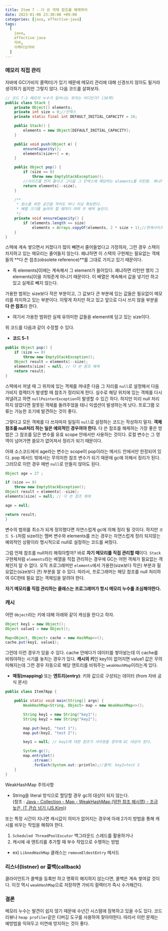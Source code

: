 ```yaml
---
title: Item 7 - 다 쓴 객체 참조를 해제하라
date: 2023-01-06 23:30:00 +09:00
categories: [java, effective-java]
tags:
  [
    java, 
    effective-java
    자바, 
    이펙티브자바
  ]
---
```


### 메모리 직접 관리
자바에 GC(가비지 콜렉터)가 있기 때문에 메모리 관리에 대해 신경쓰지 않아도 될거라 생각하기 쉽지만 그렇지 않다. 다음 코드를 살펴보자.
```java
// 코드 7-1 메모리 누수가 일어나는 위치는 어디인가? (36쪽)
public class Stack {
    private Object[] elements;
    private int size = 0;//인덱스
    private static final int DEFAULT_INITIAL_CAPACITY = 16;

    public Stack() {
        elements = new Object[DEFAULT_INITIAL_CAPACITY];
    }

    public void push(Object e) {
        ensureCapacity();
        elements[size++] = e;
    }

    public Object pop() {
        if (size == 0)
            throw new EmptyStackException();
        //사이즈를 먼저 줄이고 그다음 그 인덱스에 해당하는 elements를 리턴함. 왜냐? push할 때 값을 넣은 뒤 ++해서 인덱스를 하나 미리 늘려놨기 때문이다.
        return elements[--size];
    }

    /**
     * 원소를 위한 공간을 적어도 하나 이상 확보한다.
     * 배열 크기를 늘려야 할 때마다 대략 두 배씩 늘린다.
     */
    private void ensureCapacity() {
        if (elements.length == size)
            elements = Arrays.copyOf(elements, 2 * size + 1);//현재사이즈의 2배정도 되는 배열을 하나 더 만들어서 용량을 늘려준다.
    }
}
```
스택에 계속 쌓으면서 커졌다가 많이 빼면서 줄어들었다고 가정하자, 그런 경우 스택이 차지하고 있는 메모리는 줄어들지 않는다. 왜냐하면 이 스택의 구현체는 필요없는 객체들의 **다 쓴 참조(obsolete reference)**를 그대로 가지고 있기 때문이다.
 - 즉 elements[0]에는 계속해서 그 element가 들어있다. 왜냐하면 리턴만 했지 그 elements[0]을 지워준게 아니기 때문이다. 이 배열은 계속해서 값을 넣기만 하고 있고 실제로 빼지 않는다.  

가용한 범위는 size보다 작은 부분이고, 그 값보다 큰 부분에 있는 값들은 필요없이 메모리를 차지하고 있는 부분이다. 이렇게 차지만 하고 있고 앞으로 다시 쓰지 않을 부분을 **다 쓴 참조**라 한다.  
- 여기서 가용한 범위란 실제 유의미한 값들을 element에 담고 있는 size이다.  

위 코드를 다음과 같이 수정할 수 있다.
- **코드 5-1**
```java
public Object pop() {
    if (size == 0)
        throw new EmptyStackException();
    Object result = elements[--size];
    elements[size] = null; // 다 쓴 참조 해제
    return result;
}
```

스택에서 꺼낼 때 그 위치에 있는 객체를 꺼내준 다음 그 자리를 `null`로 설정해서 다음 가비지 컬렉터가 발생할 때 참조가 정리되게 한다. 실수로 해당 위치에 있는 객체를 다시 꺼낼려고 하면 `nullPointerException`이 발생할 수 있긴 하다. 하지만 미리 null 처리 하지 않았다면 잘못된 객체를 돌려주었을 테니 익셉션이 발생하는게 낫다. 프로그램 오류는 가능한 조기에 발견하는 것이 좋다.  

그렇다고 모든 객체를 다 쓰자마자 일일히 `null`로 설정하는 코드는 작성하지 말자. **객체 참조를 null처리 하는 일은 예외적인 경우여야 한다.** 다 쓴 참조를 해제하는 가장 좋은 방법은 그 참조를 담은 변수를 유효 scope 안에서만 사용하는 것이다. 로컬 변수는 그 영역이 넘어가면 쓸모가 없어져서 정리가 되기 때문이다.  

아래 소스코드에서 age라는 변수는 scope이 pop이라는 메서드 안에서만 한정되어 있다. pop 메서드 밖에서는 무의미한 참조 변수가 되기 때문에 gc에 의해서 정리가 된다. 그러므로 이런 경우 매번 `null`로 만들지 않아도 된다.
```java
Object age = 27 ;

if (size == 0)
    throw new EmptyStackException();
Object result = elements[--size];
elements[size] = null; // 다 쓴 참조 해제

age = null;

return result;
}
```

변수의 범위를 최소가 되게 정의했다면 자연스럽게 gc에 의해 정리 될 것이다. 하지만 `코드 5-1`처럼 size라는 멤버 변수와 elements를 쓰는 경우는 자연스럽게 정리 되지않는 예외적인 상황이라 명시적으로 null로 설정하는 코드를 써줬다.  

그럼 언제 참조를 null처리 해줘야할까? 바로 **자기 메모리를 직접 관리할 때**이다. `Stack` 구현체처럼 `elements`라는 배열을 직접 관리하는 경우에 GC는 어떤 객체가 필요없는 객체인지 알 수 없다. 오직 프로그래머만 `elements`에서 가용한(size보다 작은) 부분과 필요없는(size보다 큰) 부분을 알 수 있다. 따라서, 프로그래머는 해당 참조를 null 처리하여 GC한테 필요 없는 객체임을 알려야 한다.

**자기 메모리를 직접 관리하는 클래스는 프로그래머가 항시 메모리 누수를 조심해야한다.**

### 캐시
어떤 `Object`라는 키에 대해 아래와 같이 캐싱을 한다고 하자.
```java
Object key1 = new Object();
Object value1 = new Object();

Map<Object, Object> cache = new HashMap<>();
cache.put(key1, value1);
```
그런데 이런 경우가 있을 수 있다. cache 안에다가 데이터를 쌓아놨는데 이 cache를 비워야하는 시기를 놓치는 경우가 있다. **캐시의 키**인 key1이 없어지면 value1 값은 무의미해지는데 그런 경우 자동으로 해당 엔트리를 비워주는 `weakHashMap`이라는게 있다.  
- **매핑(mapping)** 또는 **엔트리(entry)**: 키와 값으로 구성되는 데이터 (from 자바 공식 문서)  
```java
public class Item7App {

    public static void main(String[] args) {
        WeakHashMap<String, Object> map = new WeakHashMap<>();

        String key1 = new String("key1");
        String key2 = new String("key2");

        map.put(key1, "test 1");
        map.put(key2, "test 2");

        key1 = null; // key1에 대한 참조가 사라졌을 경우에 GC 대상이 된다.

        System.gc();
        map.entrySet()
            .stream()
            .forEach(System.out::println);//출력: key2=test 2
    }
}
```

WeakHashMap 주의사항
* String을 literal 방식으로 할당할 경우 gc의 대상이 되지 않는다.  
(참조 : [Java - Collection - Map - WeakHashMap (약한 참조 해시맵) - 조금 늦은, IT 관습 넘기 (JS.Kim)](http://blog.breakingthat.com/2018/08/26/java-collection-map-weakhashmap/))

또는 특정 시간이 지나면 캐시값이 의미가 없어지는 경우에 아래 2가지 방법을 통해 캐시를 비우는 작업을 해줘야 한다.
1. `Scheduled ThreadPoolExcutor` 백그라운드 스레드를 활용하거나
2. 캐시에 새 엔트리를 추가할 때 부수 작업으로 수행하는 방법
 - ex) `LiknedHashMap` 클래스는 `removeEldestEntry` 메서드

### 리스너(listner) or 콜백(callback)
클라이언트가 콜백을 등록만 하고 명확히 해지하지 않는다면, 콜백은 계속 쌓여갈 것이다. 이것 역시 `weakHashMap`으로 저장하면 가비지 컬렉터가 즉시 수거해간다.

### 결론
메모리 누수는 발견이 쉽지 않기 때문에 수년간 시스템에 잠복하고 있을 수도 있다. 코드리뷰나 `heap profiler`같은 디버깅 도구를 사용하여 찾아야한다. 따라서 이런 문제는 예방법을 익혀두고 미연에 방지하는 것이 좋다.
